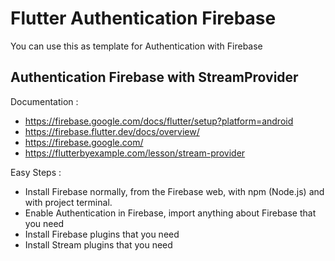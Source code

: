 # Flutter Authentication Firebase

You can use this as template for Authentication with Firebase

## Authentication Firebase with StreamProvider

Documentation :
- https://firebase.google.com/docs/flutter/setup?platform=android
- https://firebase.flutter.dev/docs/overview/
- https://firebase.google.com/
- https://flutterbyexample.com/lesson/stream-provider

Easy Steps :
- Install Firebase normally, from the Firebase web, with npm (Node.js) and with project terminal.
- Enable Authentication in Firebase, import anything about Firebase that you need
- Install Firebase plugins that you need
- Install Stream plugins that you need
